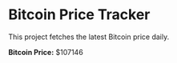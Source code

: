 # Bitcoin Price Tracker

This project fetches the latest Bitcoin price daily.

**Bitcoin Price:** $107146
